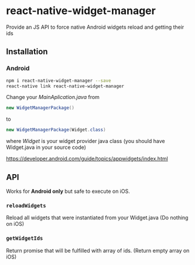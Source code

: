 # react-native-widget-manager
Provide an JS API to force native Android widgets reload and getting their ids

## Installation

### Android

```bash
npm i react-native-widget-manager --save
react-native link react-native-widget-manager
```

 Change your *MainAplication.java* from  
 
 ```java
 new WidgetManagerPackage()
 ``` 
 
 to

```java
new WidgetManagerPackage(Widget.class)
``` 

where *Widget* is your widget provider java class (you should have Widget.java in your source code)

https://developer.android.com/guide/topics/appwidgets/index.html

## API

Works for **Android only** but safe to execute on iOS.

### `reloadWidgets`

Reload all widgets that were instantiated from your Widget.java (Do nothing on iOS)
  

### `getWidgetIds`

Return promise that will be fulfilled with array of ids. (Return empty array on iOS)
